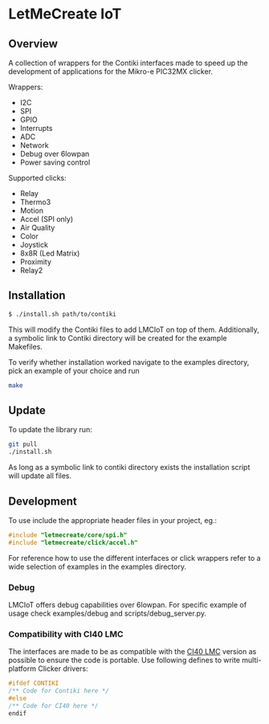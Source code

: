 # LetMeCreate IoT

## Overview

A collection of wrappers for the Contiki interfaces made to speed up the development of applications for the Mikro-e PIC32MX clicker.

Wrappers:
  - I2C
  - SPI
  - GPIO
  - Interrupts
  - ADC
  - Network
  - Debug over 6lowpan
  - Power saving control

Supported clicks:
  - Relay
  - Thermo3
  - Motion
  - Accel (SPI only)
  - Air Quality
  - Color
  - Joystick
  - 8x8R (Led Matrix)
  - Proximity
  - Relay2

## Installation

```sh
$ ./install.sh path/to/contiki
```

This will modify the Contiki files to add LMCIoT on top of them. Additionally, a symbolic link to Contiki directory will be created for the example Makefiles.

To verify whether installation worked navigate to the examples directory, pick an example of your choice and run

```sh
make
```

## Update

To update the library run:

```sh
git pull
./install.sh
```

As long as a symbolic link to contiki directory exists the installation script will update all files.

## Development

To use include the appropriate header files in your project, eg.:

```C
#include "letmecreate/core/spi.h"
#include "letmecreate/click/accel.h"
```

For reference how to use the different interfaces or click wrappers refer to a wide selection of examples in the examples directory.

### Debug

LMCIoT offers debug capabilities over 6lowpan. For specific example of usage check examples/debug and scripts/debug_server.py.

### Compatibility with CI40 LMC

The interfaces are made to be as compatible with the [CI40 LMC](https://github.com/francois-berder/LetMeCreate) version as possible to ensure the code is portable. Use following defines to write multi-platform Clicker drivers:

```C
#ifdef CONTIKI
/** Code for Contiki here */
#else
/** Code for CI40 here */
endif
```
